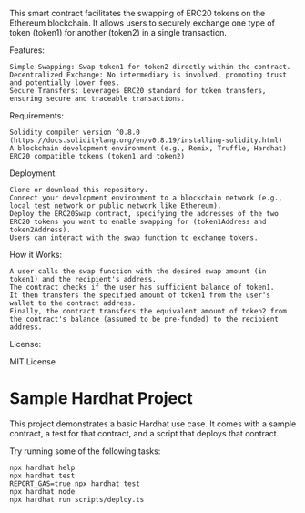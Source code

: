 This smart contract facilitates the swapping of ERC20 tokens on the Ethereum blockchain. It allows users to securely exchange one type of token (token1) for another (token2) in a single transaction.

Features:

    Simple Swapping: Swap token1 for token2 directly within the contract.
    Decentralized Exchange: No intermediary is involved, promoting trust and potentially lower fees.
    Secure Transfers: Leverages ERC20 standard for token transfers, ensuring secure and traceable transactions.

Requirements:

    Solidity compiler version ^0.8.0 (https://docs.soliditylang.org/en/v0.8.19/installing-solidity.html)
    A blockchain development environment (e.g., Remix, Truffle, Hardhat)
    ERC20 compatible tokens (token1 and token2)

Deployment:

    Clone or download this repository.
    Connect your development environment to a blockchain network (e.g., local test network or public network like Ethereum).
    Deploy the ERC20Swap contract, specifying the addresses of the two ERC20 tokens you want to enable swapping for (token1Address and token2Address).
    Users can interact with the swap function to exchange tokens.

How it Works:

    A user calls the swap function with the desired swap amount (in token1) and the recipient's address.
    The contract checks if the user has sufficient balance of token1.
    It then transfers the specified amount of token1 from the user's wallet to the contract address.
    Finally, the contract transfers the equivalent amount of token2 from the contract's balance (assumed to be pre-funded) to the recipient address.

License:

MIT License
# Sample Hardhat Project

This project demonstrates a basic Hardhat use case. It comes with a sample contract, a test for that contract, and a script that deploys that contract.

Try running some of the following tasks:

```shell
npx hardhat help
npx hardhat test
REPORT_GAS=true npx hardhat test
npx hardhat node
npx hardhat run scripts/deploy.ts
```
